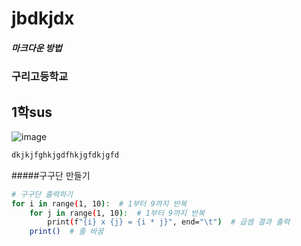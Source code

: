 # jbdkjdx
#####  마크다운 방법
###       구리고등학교
##  1학sus
![image](https://github.com/user-attachments/assets/07833024-92ff-44cd-b2e8-e5f274813c8d)


``` bash
dkjkjfghkjgdfhkjgfdkjgfd
```
#####구구단 만들기
```bash
# 구구단 출력하기
for i in range(1, 10):  # 1부터 9까지 반복
    for j in range(1, 10):  # 1부터 9까지 반복
        print(f"{i} x {j} = {i * j}", end="\t")  # 곱셈 결과 출력
    print()  # 줄 바꿈
```
